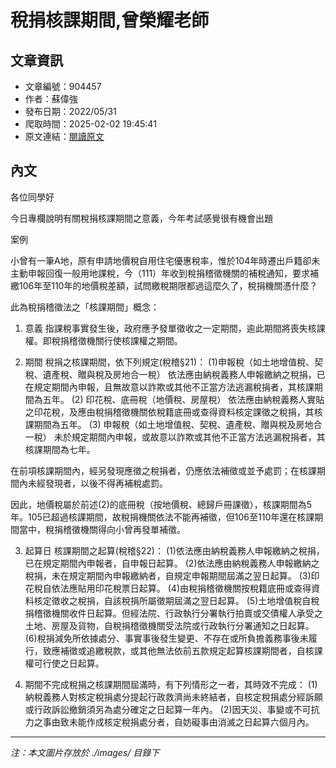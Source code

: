 # 稅捐核課期間,曾榮耀老師

## 文章資訊
- 文章編號：904457
- 作者：蘇偉強
- 發布日期：2022/05/31
- 爬取時間：2025-02-02 19:45:41
- 原文連結：[閱讀原文](https://real-estate.get.com.tw/Columns/detail.aspx?no=904457)

## 內文
各位同學好

今日專欄說明有關稅捐核課期間之意義，今年考試感覺很有機會出題

案例

小曾有一筆A地，原有申請地價稅自用住宅優惠稅率，惟於104年時遷出戶籍卻未主動申報回復一般用地課稅，今（111）年收到稅捐稽徵機關的補稅通知，要求補繳106年至110年的地價稅差額，試問繳稅期限都過這麼久了，稅捐機關憑什麼？

此為稅捐稽徵法之「核課期間」概念：

1. 意義 指課稅事實發生後，政府應予發單徵收之一定期間，逾此期間將喪失核課權。即稅捐稽徵機關行使核課權之期間。

2. 期間 稅捐之核課期間，依下列規定(稅稽§21)： (1)申報稅（如土地增值稅、契稅、遺產稅、贈與稅及房地合一稅） 依法應由納稅義務人申報繳納之稅捐，已在規定期間內申報，且無故意以詐欺或其他不正當方法逃漏稅捐者，其核課期間為五年。 (2) 印花稅、底冊稅（地價稅、房屋稅） 依法應由納稅義務人實貼之印花稅，及應由稅捐稽徵機關依稅籍底冊或查得資料核定課徵之稅捐，其核課期間為五年。 (3) 申報稅（如土地增值稅、契稅、遺產稅、贈與稅及房地合一稅） 未於規定期間內申報，或故意以詐欺或其他不正當方法逃漏稅捐者，其核課期間為七年。

在前項核課期間內，經另發現應徵之稅捐者，仍應依法補徵或並予處罰；在核課期間內未經發現者，以後不得再補稅處罰。

因此，地價稅屬於前述(2)的底冊稅（按地價稅、總歸戶冊課徵），核課期間為5年。105已超過核課期間，故稅捐機關依法不能再補徵，但106至110年還在核課期間當中，稅捐稽徵機關得向小曾再發單補徵。

3. 起算日 核課期間之起算(稅稽§22)： (1)依法應由納稅義務人申報繳納之稅捐，已在規定期間內申報者，自申報日起算。 (2)依法應由納稅義務人申報繳納之稅捐，未在規定期間內申報繳納者，自規定申報期間屆滿之翌日起算。 (3)印花稅自依法應貼用印花稅票日起算。 (4)由稅捐稽徵機關按稅籍底冊或查得資料核定徵收之稅捐，自該稅捐所屬徵期屆滿之翌日起算。 (5)土地增值稅自稅捐稽徵機關收件日起算。但經法院、行政執行分署執行拍賣或交債權人承受之土地、房屋及貨物，自稅捐稽徵機關受法院或行政執行分署通知之日起算。 (6)稅捐減免所依據處分、事實事後發生變更、不存在或所負擔義務事後未履行，致應補徵或追繳稅款，或其他無法依前五款規定起算核課期間者，自核課權可行使之日起算。

4. 期間不完成稅捐之核課期間屆滿時，有下列情形之一者，其時效不完成： (1)納稅義務人對核定稅捐處分提起行政救濟尚未終結者，自核定稅捐處分經訴願或行政訴訟撤銷須另為處分確定之日起算一年內。 (2)因天災、事變或不可抗力之事由致未能作成核定稅捐處分者，自妨礙事由消滅之日起算六個月內。

---
*注：本文圖片存放於 ./images/ 目錄下*

